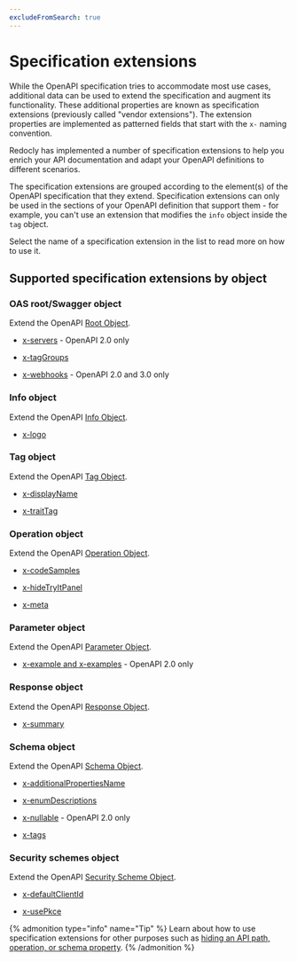 ```yaml
---
excludeFromSearch: true
---
```


# Specification extensions

While the OpenAPI specification tries to accommodate most use cases, additional data can be used to extend the specification and augment its functionality. These additional properties are known as specification extensions (previously called "vendor extensions"). The extension properties are implemented as patterned fields that start with the `x-` naming convention.

Redocly has implemented a number of specification extensions to help you enrich your API documentation and adapt your OpenAPI definitions to different scenarios.

The specification extensions are grouped according to the element(s) of the OpenAPI specification that they extend. Specification extensions can only be used in the sections of your OpenAPI definition that support them - for example, you can't use an extension that modifies the `info` object inside the `tag` object.

Select the name of a specification extension in the list to read more on how to use it.

## Supported specification extensions by object

### OAS root/Swagger object

Extend the OpenAPI [Root Object](https://spec.openapis.org/oas/v3.1.0#openapi-object).

- [x-servers](./specification-extensions/x-servers.md) - OpenAPI 2.0 only

- [x-tagGroups](./specification-extensions/x-tag-groups.md)

- [x-webhooks](./specification-extensions/x-webhooks.md) - OpenAPI 2.0 and 3.0 only

### Info object

Extend the OpenAPI [Info Object](https://spec.openapis.org/oas/v3.1.0#info-object).

- [x-logo](./specification-extensions/x-logo.md)

### Tag object

Extend the OpenAPI [Tag Object](https://spec.openapis.org/oas/v3.1.0#tag-object).

- [x-displayName](./specification-extensions/x-display-name.md)

- [x-traitTag](./specification-extensions/x-trait-tag.md)

### Operation object

Extend the OpenAPI [Operation Object](https://spec.openapis.org/oas/v3.1.0#operation-object).

- [x-codeSamples](./specification-extensions/x-code-samples.md)

- [x-hideTryItPanel](./specification-extensions/x-hideTryItPanel.md)

- [x-meta](./specification-extensions/x-meta.md)

### Parameter object

Extend the OpenAPI [Parameter Object](https://spec.openapis.org/oas/v3.1.0#parameter-object).

- [x-example and x-examples](./specification-extensions/x-examples.md) - OpenAPI 2.0 only

### Response object

Extend the OpenAPI [Response Object](https://spec.openapis.org/oas/v3.1.0#response-object).

- [x-summary](./specification-extensions/x-summary.md)

### Schema object

Extend the OpenAPI [Schema Object](https://spec.openapis.org/oas/v3.1.0#schema-object).

- [x-additionalPropertiesName](./specification-extensions/x-additional-properties-name.md)

- [x-enumDescriptions](./specification-extensions/x-enum-descriptions.md)

- [x-nullable](./specification-extensions/x-nullable.md) - OpenAPI 2.0 only

- [x-tags](./specification-extensions/x-tags.md)

### Security schemes object

Extend the OpenAPI [Security Scheme Object](https://spec.openapis.org/oas/v3.1.0#security-scheme-object).

- [x-defaultClientId](./specification-extensions/x-default-clientid.md)

- [x-usePkce](./specification-extensions/x-use-pkce.md)

{% admonition type="info" name="Tip" %}
Learn about how to use specification extensions for other purposes such as [hiding an API path, operation, or schema property](../../docs/cli/guides/hide-apis).
{% /admonition %}
